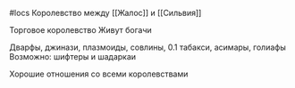 #locs 
Королевство между [[Жалос]] и [[Сильвия]]

Торговое королевство
Живут богачи

Дварфы, джинази, плазмоиды, совлины, 0.1 табакси, асимары, голиафы
Возможно: шифтеры и шадаркаи

Хорошие отношения со всеми королевствами